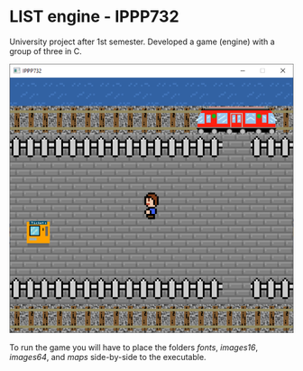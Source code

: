 # LIST engine - IPPP732

University project after 1st semester. Developed a game (engine) with a group of three in C.

![Screenshot of game](doc/game.png)

To run the game you will have to place the folders _fonts_, _images16_, _images64_, and _maps_ side-by-side to the executable.